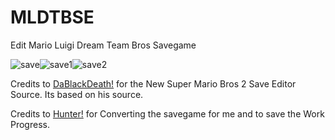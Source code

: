 # MLDTBSE
Edit Mario Luigi Dream Team Bros Savegame

![save](https://user-images.githubusercontent.com/22997217/31395732-c14752a4-ade1-11e7-99e8-b476e2b20034.png)![save1](https://user-images.githubusercontent.com/22997217/31395735-c2e05af2-ade1-11e7-9f9b-196e30dd5bc2.png)![save2](https://user-images.githubusercontent.com/22997217/31395736-c41041c6-ade1-11e7-9977-c95d523e4344.png)


Credits to [DaBlackDeath!](https://gbatemp.net/members/dablackdeath.110449/) for the New Super Mario Bros 2 Save Editor Source. Its based on his source.

Credits to [Hunter!](https://gbatemp.net/members/hunter.18738/) for Converting the savegame for me and to save the Work Progress.
